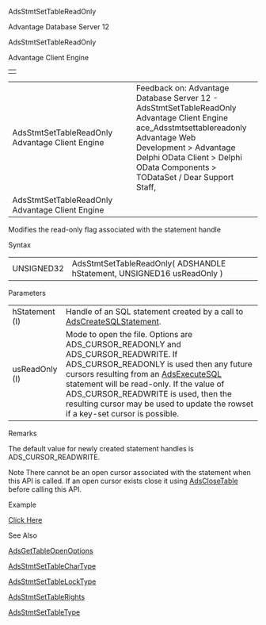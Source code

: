 AdsStmtSetTableReadOnly




Advantage Database Server 12  

AdsStmtSetTableReadOnly

Advantage Client Engine

|  |
| --- |
|  |

|  |  |  |  |  |
| --- | --- | --- | --- | --- |
| AdsStmtSetTableReadOnly  Advantage Client Engine |  |  | Feedback on: Advantage Database Server 12 - AdsStmtSetTableReadOnly Advantage Client Engine ace\_Adsstmtsettablereadonly Advantage Web Development > Advantage Delphi OData Client > Delphi OData Components > TODataSet / Dear Support Staff, |  |
| AdsStmtSetTableReadOnly  Advantage Client Engine |  |  |  |  |

Modifies the read-only flag associated with the statement handle

Syntax

|  |  |
| --- | --- |
| UNSIGNED32 | AdsStmtSetTableReadOnly( ADSHANDLE hStatement,  UNSIGNED16 usReadOnly ) |

Parameters

|  |  |
| --- | --- |
| hStatement (I) | Handle of an SQL statement created by a call to [AdsCreateSQLStatement](ace_adscreatesqlstatement.htm). |
| usReadOnly (I) | Mode to open the file. Options are ADS\_CURSOR\_READONLY and ADS\_CURSOR\_READWRITE. If ADS\_CURSOR\_READONLY is used then any future cursors resulting from an [AdsExecuteSQL](ace_adsexecutesql.htm) statement will be read-only. If the value of ADS\_CURSOR\_READWRITE is used, then the resulting cursor may be used to update the rowset if a key-set cursor is possible. |

Remarks

The default value for newly created statement handles is ADS\_CURSOR\_READWRITE.

Note There cannot be an open cursor associated with the statement when this API is called. If an open cursor exists close it using [AdsCloseTable](ace_adsclosetable.htm) before calling this API.

Example

[Click Here](ace_more_examples.htm#adsstmtsettablereadonlyexample)

See Also

[AdsGetTableOpenOptions](ace_adsgettableopenoptions.htm)

[AdsStmtSetTableCharType](ace_adsstmtsettablechartype.htm)

[AdsStmtSetTableLockType](ace_adsstmtsettablelocktype.htm)

[AdsStmtSetTableRights](ace_adsstmtsettablerights.htm)

[AdsStmtSetTableType](ace_adsstmtsettabletype.htm)